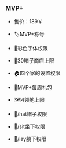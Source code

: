 ### MVP+
- 售价：189￥

- 🏷️MVP+称号

- 🎨彩色字体权限

- 🏪30箱子商店上限

- 🏠️四个家的设置权限

- 🎁MVP+每周礼包

- 🗺️4领地上限

- 🧰/hat帽子权限

- 🧰/sit坐下权限

- 🧰/lay躺下权限
